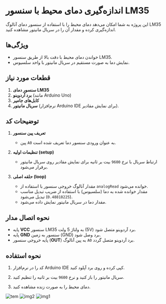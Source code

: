 
# اندازه‌گیری دمای محیط با سنسور LM35

این پروژه به شما امکان می‌دهد دمای محیط را با استفاده از سنسور دمای آنالوگ LM35 اندازه‌گیری کرده و مقدار آن را در سریال مانیتور مشاهده کنید.

## ویژگی‌ها
- خواندن دمای محیط با دقت بالا از طریق سنسور LM35.
- نمایش دما به صورت مستقیم در سریال مانیتور با واحد سلسیوس.

## قطعات مورد نیاز
1. **سنسور دمای LM35**
2. **برد آردوینو** (مانند Arduino Uno)
3. **کابل‌های جامپر**
4. **سریال مانیتور** (نرم‌افزار Arduino IDE برای نمایش مقادیر).

## توضیحات کد
1. **تعریف پین سنسور**
    - پین `A0` به عنوان ورودی سنسور دما تعریف شده است.

2. **تنظیمات اولیه (setup)**
    - ارتباط سریال با نرخ `9600` بیت بر ثانیه برای نمایش مقادیر روی سریال مانیتور برقرار می‌شود.

3. **حلقه اصلی (loop)**
    - مقدار آنالوگ خروجی سنسور با استفاده از `analogRead` خوانده می‌شود.
    - مقدار خوانده شده به دما (سلسیوس) با استفاده از ضریب تبدیل مناسب (`0.48818225`) تبدیل می‌شود.
    - مقدار دما در سریال مانیتور نمایش داده می‌شود.

## نحوه اتصال مدار
- پایه **VCC** سنسور LM35 به ولتاژ 5 ولت (5V) برد آردوینو متصل شود.
- پایه **GND** سنسور به زمین (GND) برد وصل شود.
- پایه خروجی سنسور (**OUT**) به پین آنالوگ `A0` برد آردوینو متصل گردد.

## نحوه استفاده
1. کد را در نرم‌افزار Arduino IDE کپی کرده و روی برد آپلود کنید.
2. سریال مانیتور را باز کنید و نرخ `9600` بیت بر ثانیه را تنظیم کنید.

3. دمای محیط را به صورت زنده مشاهده کنید.


![tem](https://github.com/user-attachments/assets/50a7e8c8-7afb-418e-a6a5-4f7a274fbbc5)
![img2](https://github.com/user-attachments/assets/bc94873f-5722-4ce0-b469-6d6f55649ce9)
![img1](https://github.com/user-attachments/assets/b738c745-4a9d-4f71-bb85-ffe6df0ac18c)



